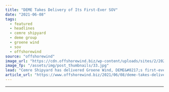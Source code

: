 ```yaml
---
title: "DEME Takes Delivery of Its First-Ever SOV"
date: "2021-06-08"
tags: 
  - featured
  - headlines
  - cemre shipyard
  - deme group
  - groene wind
  - sov
  - offshorewind
source: "offshorewind"
image_url: "https://cdn.offshorewind.biz/wp-content/uploads/sites/2/2021/06/08083503/Groene-Wind_-c-Cemre-Shipyard.jpg"
image_fp: "/assets/img/post_thumbnails/33.jpg"
lead: "Cemre Shipyard has delivered Groene Wind, DEME&#8217;s first-ever service operations vessel (SOV), to its"
article_url: "https://www.offshorewind.biz/2021/06/08/deme-takes-delivery-of-its-first-ever-sov/"
---
```


---
